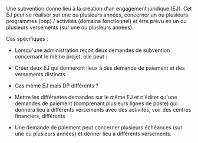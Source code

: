 Une subvention donne lieu à la création d'un engagement juridique (EJ).
Cet EJ peut se réaliser sur une ou plusieurs années, concerner un ou plusieurs programmes (bop) / activités (domaine fonctionnel) et être prévu en un ou plusieurs versements (sur une ou plusieurs années).

Cas spécifiques :

-   Lorsqu'une administration reçoit deux demandes de subvention concernant le même projet, elle peut :

-   Créer deux EJ qui donneront lieux à des demande de paiement et des versements distincts
-   Cas même EJ mais DP différents ?
-   Mettre les différentes demandes sur le même EJ et n'éditer qu'une demandes de paiement (comprenant plusieurs lignes de poste) qui donnera lieu à différents versements avec des activités, voir des centres financiers, différents

-   Une demande de paiement peut concerner plusieurs échéances (sur une ou plusieurs années) et donner lieu à différents versements.
